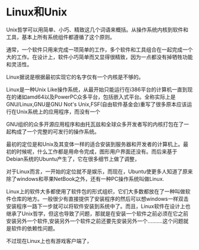 <link href="../css/style.css" rel="stylesheet" type="text/css" />


# Linux和Unix
Unix哲学可以用简单、小巧、精致这几个词语来概括。从操作系统内核到软件和工具，基本上所有系统组件都遵循了这个原则。

通常，一个软件只用来完成一项简单的工作，多个软件和工具组合在一起完成一个大的工作。在设计上，软件小巧简单而又显得很精致，因为一点都没有掉牺牲功能和灵活性。

Linux据说是根据最初实现它的名字仅有一个内核是不够的。

Linux是一种Unix Like操作系统，从最开始只能运行在i386平台的计算机一直到现在的诸如amd64以及PowerPC众多平台，包括嵌入式平台。全称实际上是GNU/Linux,GNU是GNU Not's Unix,FSF(自由软件基金会)重写了很多原本应该运行在Unix系统上的应用程序，而没有一个

GNU组织的众多开源应用程序和由托瓦兹和全球众多开发者写的内核打包在了一起构成了一个完整的可发行的操作系统。

最初的定位是和Unix及其变体一样的适合安装到服务器和开发者的计算机上。最初的时候呢，什么工作都是用命令完成，图形用户界面还没有。而后来基于Debian系统的Ubuntu产生了，它在很多细节上做了调整，

对于Linux而言，一开始的定位就不是娱乐，而现在，Ubuntu使更多人知道了原来除了windows和苹果NetBook之外，还有一种PC操作系统叫做Linux.

  Linux上的软件大多都使用了软件包的形式组织，它们大多数都放在了一种叫做软件仓库的地方。一般很少有直接提供了安装程序的然后可以想windows一样双击安装程序一路下一步就可以将软件安装到系统中了。而且，Linux软件在设计上也继承了Unix哲学，但这也导致了问题，那就是在安装一个软件之前必须在它之前安装另外一个软件,安装另外一个软件之前还要先安装另外一个..........这个问题就是软件的依赖性问题。


不过现在Linux上也有游戏客户端了，



